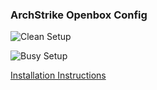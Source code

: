 ### ArchStrike Openbox Config

![Clean Setup](http://imgur.com/nEJ7K7v.png)

![Busy Setup](http://imgur.com/bLaY6V7.png)

[Installation Instructions](https://archstrike.org/wiki/desktop)

